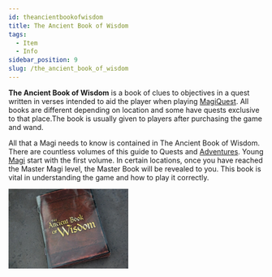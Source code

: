 ```yaml
---
id: theancientbookofwisdom
title: The Ancient Book of Wisdom
tags:
  - Item
  - Info
sidebar_position: 9
slug: /the_ancient_book_of_wisdom
---
```


**The Ancient Book of Wisdom** is a book of clues to objectives in a quest written in verses intended to aid the player when playing [MagiQuest](docs\Info_About_MagiQuest\index.mdx). All books are different depending on location and some have quests exclusive to that place.The book is usually given to players after purchasing the game and wand.

All that a Magi needs to know is contained in The Ancient Book of Wisdom. There are countless volumes of this guide to Quests and [Adventures](docs\Adventures\index.mdx). Young [Magi](docs\Info_About_MagiQuest\Magi.md) start with the first volume. In certain locations, once you have reached the Master Magi level, the Master Book will be revealed to you. This book is vital in understanding the game and how to play it correctly.

<img src="\img\Myrtle-Beach-ABOW.webp" alt="The cover of the Myrtle Beach Ancient Book of Wisdom" width="236" hight="157" title="The cover of the Myrtle Beach Ancient Book of Wisdom"></img>